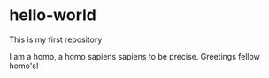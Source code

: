 # hello-world
This is my first repository

I am a homo, a homo sapiens sapiens to be precise. Greetings fellow homo's!
